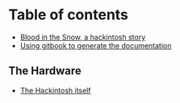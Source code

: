# Table of contents

* [Blood in the Snow, a hackintosh story](README.md)
* [Using gitbook to generate the documentation](using-gitbook-to-generate-the-documentation.md)

## The Hardware

* [The Hackintosh itself](the-hardware/the-hackintosh-itself.md)

